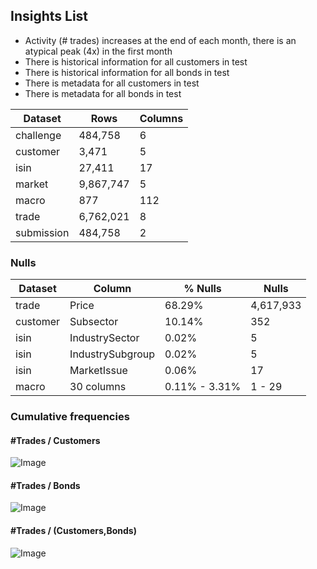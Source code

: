 ## Insights List
- Activity (# trades) increases at the end of each month, there is an atypical peak (4x) in the first month
- There is historical information for all customers in test
- There is historical information for all bonds in test
- There is metadata for all customers in test
- There is metadata for all bonds in test

| Dataset | Rows | Columns | 
| ------- | ---- | ------- |
| challenge  |   484,758 |   6 |
| customer   |     3,471 |   5 |
| isin       |    27,411 |  17 |
| market     | 9,867,747 |   5 |
| macro      |       877 | 112 |
| trade      | 6,762,021 |   8 |
| submission |   484,758 |   2 |

### Nulls

| Dataset  | Column | % Nulls | Nulls |
| -------  | ------ | ------- | ----- | 
| trade    | Price  | 68.29%  | 4,617,933 |
| customer | Subsector | 10.14% | 352 | 
| isin     | IndustrySector | 0.02% | 5 |
| isin     | IndustrySubgroup | 0.02% | 5 |
| isin     | MarketIssue | 0.06% | 17 |
| macro | 30 columns | 0.11% - 3.31% | 1 - 29 |

### Cumulative frequencies

#### #Trades / Customers

![Image](https://raw.githubusercontent.com/Robert-Alonso/DSG-2018/master/assets/trades-customer.png?token=AFjmgS0xTYKedt2pmJhJdv8d7j3a2PI-ks5bHAe0wA%3D%3D)

#### #Trades / Bonds

![Image](https://raw.githubusercontent.com/Robert-Alonso/DSG-2018/master/assets/trades-bond.png?token=AFjmgWM0aBWq_o2EIzE60PIjZgd3S8-1ks5bHAf9wA%3D%3D)

#### #Trades / (Customers,Bonds)

![Image](https://raw.githubusercontent.com/Robert-Alonso/DSG-2018/master/assets/trades-customer%2Bbond.png?token=AFjmgeN5Epsubr_Jp2bponcxeNr34L9Qks5bHAgHwA%3D%3D)
